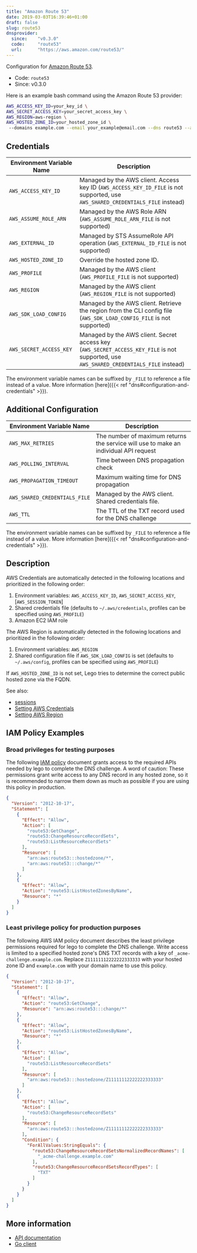 ```yaml
---
title: "Amazon Route 53"
date: 2019-03-03T16:39:46+01:00
draft: false
slug: route53
dnsprovider:
  since:    "v0.3.0"
  code:     "route53"
  url:      "https://aws.amazon.com/route53/"
---
```


<!-- THIS DOCUMENTATION IS AUTO-GENERATED. PLEASE DO NOT EDIT. -->
<!-- providers/dns/route53/route53.toml -->
<!-- THIS DOCUMENTATION IS AUTO-GENERATED. PLEASE DO NOT EDIT. -->


Configuration for [Amazon Route 53](https://aws.amazon.com/route53/).


<!--more-->

- Code: `route53`
- Since: v0.3.0


Here is an example bash command using the Amazon Route 53 provider:

```bash
AWS_ACCESS_KEY_ID=your_key_id \
AWS_SECRET_ACCESS_KEY=your_secret_access_key \
AWS_REGION=aws-region \
AWS_HOSTED_ZONE_ID=your_hosted_zone_id \
 --domains example.com --email your_example@email.com --dns route53 --accept-tos=true run
```




## Credentials

| Environment Variable Name | Description |
|-----------------------|-------------|
| `AWS_ACCESS_KEY_ID` | Managed by the AWS client. Access key ID (`AWS_ACCESS_KEY_ID_FILE` is not supported, use `AWS_SHARED_CREDENTIALS_FILE` instead) |
| `AWS_ASSUME_ROLE_ARN` | Managed by the AWS Role ARN (`AWS_ASSUME_ROLE_ARN_FILE` is not supported) |
| `AWS_EXTERNAL_ID` | Managed by STS AssumeRole API operation (`AWS_EXTERNAL_ID_FILE` is not supported) |
| `AWS_HOSTED_ZONE_ID` | Override the hosted zone ID. |
| `AWS_PROFILE` | Managed by the AWS client (`AWS_PROFILE_FILE` is not supported) |
| `AWS_REGION` | Managed by the AWS client (`AWS_REGION_FILE` is not supported) |
| `AWS_SDK_LOAD_CONFIG` | Managed by the AWS client. Retrieve the region from the CLI config file (`AWS_SDK_LOAD_CONFIG_FILE` is not supported) |
| `AWS_SECRET_ACCESS_KEY` | Managed by the AWS client. Secret access key (`AWS_SECRET_ACCESS_KEY_FILE` is not supported, use `AWS_SHARED_CREDENTIALS_FILE` instead) |

The environment variable names can be suffixed by `_FILE` to reference a file instead of a value.
More information [here]({{< ref "dns#configuration-and-credentials" >}}).


## Additional Configuration

| Environment Variable Name | Description |
|--------------------------------|-------------|
| `AWS_MAX_RETRIES` | The number of maximum returns the service will use to make an individual API request |
| `AWS_POLLING_INTERVAL` | Time between DNS propagation check |
| `AWS_PROPAGATION_TIMEOUT` | Maximum waiting time for DNS propagation |
| `AWS_SHARED_CREDENTIALS_FILE` | Managed by the AWS client. Shared credentials file. |
| `AWS_TTL` | The TTL of the TXT record used for the DNS challenge |

The environment variable names can be suffixed by `_FILE` to reference a file instead of a value.
More information [here]({{< ref "dns#configuration-and-credentials" >}}).

## Description

AWS Credentials are automatically detected in the following locations and prioritized in the following order:

1. Environment variables: `AWS_ACCESS_KEY_ID`, `AWS_SECRET_ACCESS_KEY`, [`AWS_SESSION_TOKEN`]
2. Shared credentials file (defaults to `~/.aws/credentials`, profiles can be specified using `AWS_PROFILE`)
3. Amazon EC2 IAM role

The AWS Region is automatically detected in the following locations and prioritized in the following order:

1. Environment variables: `AWS_REGION`
2. Shared configuration file if `AWS_SDK_LOAD_CONFIG` is set (defaults to `~/.aws/config`, profiles can be specified using `AWS_PROFILE`)

If `AWS_HOSTED_ZONE_ID` is not set, Lego tries to determine the correct public hosted zone via the FQDN.

See also:

- [sessions](https://docs.aws.amazon.com/sdk-for-go/v1/developer-guide/sessions.html)
- [Setting AWS Credentials](https://docs.aws.amazon.com/sdk-for-go/v1/developer-guide/configuring-sdk.html#specifying-credentials)
- [Setting AWS Region](https://docs.aws.amazon.com/sdk-for-go/v1/developer-guide/configuring-sdk.html#specifying-the-region)

## IAM Policy Examples

### Broad privileges for testing purposes

The following [IAM policy](https://docs.aws.amazon.com/IAM/latest/UserGuide/access_policies.html) document grants access to the required APIs needed by lego to complete the DNS challenge.
A word of caution:
These permissions grant write access to any DNS record in any hosted zone,
so it is recommended to narrow them down as much as possible if you are using this policy in production.

```json
{
  "Version": "2012-10-17",
  "Statement": [
    {
      "Effect": "Allow",
      "Action": [
        "route53:GetChange",
        "route53:ChangeResourceRecordSets",
        "route53:ListResourceRecordSets"
      ],
      "Resource": [
        "arn:aws:route53:::hostedzone/*",
        "arn:aws:route53:::change/*"
      ]
    },
    {
      "Effect": "Allow",
      "Action": "route53:ListHostedZonesByName",
      "Resource": "*"
    }
  ]
}
```

### Least privilege policy for production purposes

The following AWS IAM policy document describes the least privilege permissions required for lego to complete the DNS challenge.
Write access is limited to a specified hosted zone's DNS TXT records with a key of `_acme-challenge.example.com`.
Replace `Z11111112222222333333` with your hosted zone ID and `example.com` with your domain name to use this policy.

```json
{
  "Version": "2012-10-17",
  "Statement": [
    {
      "Effect": "Allow",
      "Action": "route53:GetChange",
      "Resource": "arn:aws:route53:::change/*"
    },
    {
      "Effect": "Allow",
      "Action": "route53:ListHostedZonesByName",
      "Resource": "*"
    },
    {
      "Effect": "Allow",
      "Action": [
        "route53:ListResourceRecordSets"
      ],
      "Resource": [
        "arn:aws:route53:::hostedzone/Z11111112222222333333"
      ]
    },
    {
      "Effect": "Allow",
      "Action": [
        "route53:ChangeResourceRecordSets"
      ],
      "Resource": [
        "arn:aws:route53:::hostedzone/Z11111112222222333333"
      ],
      "Condition": {
        "ForAllValues:StringEquals": {
          "route53:ChangeResourceRecordSetsNormalizedRecordNames": [
            "_acme-challenge.example.com"
          ],
          "route53:ChangeResourceRecordSetsRecordTypes": [
            "TXT"
          ]
        }
      }
    }
  ]
}
```



## More information

- [API documentation](https://docs.aws.amazon.com/Route53/latest/APIReference/API_Operations_Amazon_Route_53.html)
- [Go client](https://github.com/aws/aws-sdk-go-v2)

<!-- THIS DOCUMENTATION IS AUTO-GENERATED. PLEASE DO NOT EDIT. -->
<!-- providers/dns/route53/route53.toml -->
<!-- THIS DOCUMENTATION IS AUTO-GENERATED. PLEASE DO NOT EDIT. -->
